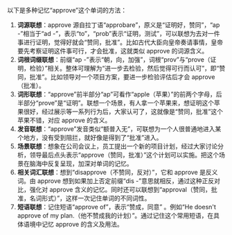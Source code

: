 以下是多种记忆“approve”这个单词的方法：
1. **词源联想**：approve 源自拉丁语“approbare”，原义是“证明好，赞同”，“ap -”相当于“ad -”，表示“to”，“prob”表示“证明，测试”，可以联想为去对一件事进行证明，觉得好就会“赞同，批准”。比如古代大臣向皇帝奏请事情，皇帝要先考察证明这件事可行，才会批准，这就类似 approve 的词源含义。
2. **词根词缀联想**：前缀“ap -”表示“朝，向，加强”，词根“prov”与“prove（证明，检验）”相关。整体可理解为“进一步去检验，然后觉得可行而认可”，即“赞同，批准”。比如领导对一个项目方案，要进一步检验评估后才会 approve（批准）。
3. **词形联想**：“approve”前半部分“ap”可看作“apple（苹果）”的前两个字母，后半部分“prove”是“证明”。联想一个场景，有人拿一个苹果来，想证明这个苹果很好，经过展示等一系列行为后，大家认可了，这就像是“赞同，批准”这个苹果不错，对应 approve 的含义。
4. **发音联想**：“approve”发音类似“额普入无”，可联想为一个人很普通地进入某个地方，没有受到阻拦，就好像是得到了“批准”进入。
5. **场景联想**：想象在公司会议上，员工提出一个新的项目计划，经过大家讨论分析，领导最后点头表示“approve（赞同，批准）”这个计划可以实施。把这个场景在脑海中反复呈现，加深对单词的记忆。
6. **相关词汇联想**：想到“disapprove（不赞同，反对）”，它和 approve 是反义词。由 approve 想到如果加上否定前缀“dis -”意思就相反，通过这种正反对比，强化对 approve 含义的记忆。同时还可以联想到“approval（赞同，批准，名词形式）”，这样一次记住单词的不同词性。
7. **短语联想**：记住短语“approve of”，表示“赞成，同意” 。例如“He doesn't approve of my plan.（他不赞成我的计划）”。通过记住这个常用短语，在具体语境中记忆 approve 的含义及用法。 